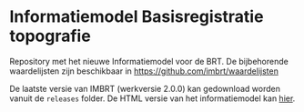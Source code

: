 # Informatiemodel Basisregistratie topografie

Repository met het nieuwe Informatiemodel voor de BRT.
De bijbehorende waardelijsten zijn beschikbaar in https://github.com/imbrt/waardelijsten

De laatste versie van IMBRT (werkversie 2.0.0) kan gedownload worden vanuit de `releases` folder.
De HTML versie van het informatiemodel kan [hier](https://imbrt.github.io/imbrt/releases/2.0.0-wv-20240917/).
